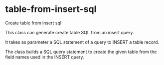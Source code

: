 table-from-insert-sql
=====================

Create table from insert sql  

This class can generate create table SQL from an insert query.

It takes as parameter a SQL statement of a query to INSERT a table record.

The class builds a SQL query statement to create the given table from the field names used in the INSERT query.
